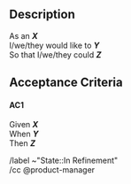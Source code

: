 ## Description

<!-- Example of a feature -->
<!-- As an AdblockPlus extension engineer -->
<!-- I would like to know how many ads were blocked -->
<!-- So that I could display this information in the extension UI to the user -->

As an 
***X***<br>
I/we/they would like to 
***Y***<br>
So that I/we/they could
***Z***<br>

## Acceptance Criteria

<!-- Example of acceptnace criteria -->
<!-- Given new web page just loaded  -->
<!-- When ABP extension asks Core about the number of ads blocked -->
<!-- Then core provides the total number of ads being blocked on through all filter types -->

#### AC1

Given
***X***
<br>
When
***Y***
<br>
Then
***Z***
<br>

/label ~"State::In Refinement"<br>
/cc @product-manager
